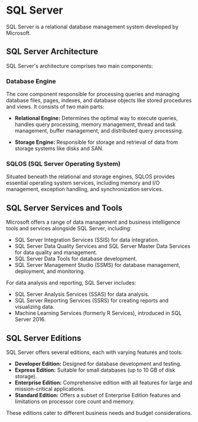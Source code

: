 # SQL Server

SQL Server is a relational database management system developed by Microsoft.

## SQL Server Architecture

SQL Server's architecture comprises two main components:

### Database Engine

The core component responsible for processing queries and managing database files, pages, indexes, and database objects like stored procedures and views. It consists of two main parts:

- **Relational Engine:** Determines the optimal way to execute queries, handles query processing, memory management, thread and task management, buffer management, and distributed query processing.
  
- **Storage Engine:** Responsible for storage and retrieval of data from storage systems like disks and SAN.

### SQLOS (SQL Server Operating System)

Situated beneath the relational and storage engines, SQLOS provides essential operating system services, including memory and I/O management, exception handling, and synchronization services.

## SQL Server Services and Tools

Microsoft offers a range of data management and business intelligence tools and services alongside SQL Server, including:

- SQL Server Integration Services (SSIS) for data integration.
- SQL Server Data Quality Services and SQL Server Master Data Services for data quality and management.
- SQL Server Data Tools for database development.
- SQL Server Management Studio (SSMS) for database management, deployment, and monitoring.

For data analysis and reporting, SQL Server includes:

- SQL Server Analysis Services (SSAS) for data analysis.
- SQL Server Reporting Services (SSRS) for creating reports and visualizing data.
- Machine Learning Services (formerly R Services), introduced in SQL Server 2016.

## SQL Server Editions

SQL Server offers several editions, each with varying features and tools:

- **Developer Edition:** Designed for database development and testing.
- **Express Edition:** Suitable for small databases (up to 10 GB of disk storage).
- **Enterprise Edition:** Comprehensive edition with all features for large and mission-critical applications.
- **Standard Edition:** Offers a subset of Enterprise Edition features and limitations on processor core count and memory.

These editions cater to different business needs and budget considerations.
